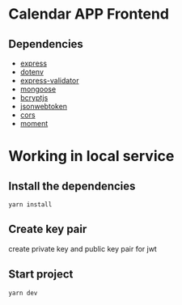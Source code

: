 # Calendar APP Frontend

## Dependencies

- [express](https://www.npmjs.com/package/express)
- [dotenv](https://www.npmjs.com/package/dotenv)
- [express-validator](https://www.npmjs.com/package/express-validator)
- [mongoose](https://mongoosejs.com/)
- [bcryptjs](https://www.npmjs.com/package/bcryptjs)
- [jsonwebtoken](https://www.npmjs.com/package/jsonwebtoken)
- [cors](https://www.npmjs.com/package/cors)
- [moment](https://www.npmjs.com/package/moment)

# Working in local service

## Install the dependencies
```
yarn install
```

## Create key pair
create private key and public key pair for jwt

## Start project
```
yarn dev
```
